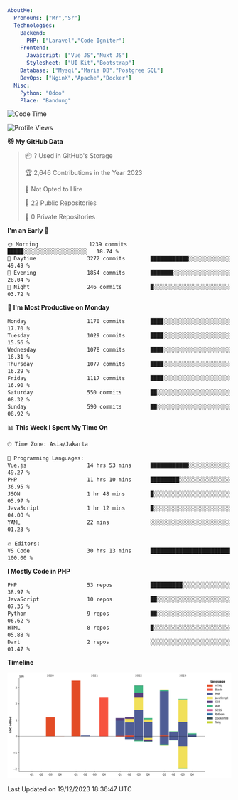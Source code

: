 ```yaml
AboutMe:
  Pronouns: ["Mr","Sr"]
  Technologies:
    Backend:
      PHP: ["Laravel","Code Igniter"]
    Frontend:
      Javascript: ["Vue JS","Nuxt JS"]
      Stylesheet: ["UI Kit","Bootstrap"]
    Database: ["Mysql","Maria DB","Postgree SQL"]
    DevOps: ["NginX","Apache","Docker"]
  Misc:
    Python: "Odoo"
    Place: "Bandung"
```

<!--START_SECTION:waka-->
![Code Time](http://img.shields.io/badge/Code%20Time-943%20hrs%2022%20mins-blue)

![Profile Views](http://img.shields.io/badge/Profile%20Views-2-blue)

**🐱 My GitHub Data** 

> 📦 ? Used in GitHub's Storage 
 > 
> 🏆 2,646 Contributions in the Year 2023
 > 
> 🚫 Not Opted to Hire
 > 
> 📜 22 Public Repositories 
 > 
> 🔑 0 Private Repositories 
 > 
**I'm an Early 🐤** 

```text
🌞 Morning                1239 commits        █████░░░░░░░░░░░░░░░░░░░░   18.74 % 
🌆 Daytime                3272 commits        ████████████░░░░░░░░░░░░░   49.49 % 
🌃 Evening                1854 commits        ███████░░░░░░░░░░░░░░░░░░   28.04 % 
🌙 Night                  246 commits         █░░░░░░░░░░░░░░░░░░░░░░░░   03.72 % 
```
📅 **I'm Most Productive on Monday** 

```text
Monday                   1170 commits        ████░░░░░░░░░░░░░░░░░░░░░   17.70 % 
Tuesday                  1029 commits        ████░░░░░░░░░░░░░░░░░░░░░   15.56 % 
Wednesday                1078 commits        ████░░░░░░░░░░░░░░░░░░░░░   16.31 % 
Thursday                 1077 commits        ████░░░░░░░░░░░░░░░░░░░░░   16.29 % 
Friday                   1117 commits        ████░░░░░░░░░░░░░░░░░░░░░   16.90 % 
Saturday                 550 commits         ██░░░░░░░░░░░░░░░░░░░░░░░   08.32 % 
Sunday                   590 commits         ██░░░░░░░░░░░░░░░░░░░░░░░   08.92 % 
```


📊 **This Week I Spent My Time On** 

```text
🕑︎ Time Zone: Asia/Jakarta

💬 Programming Languages: 
Vue.js                   14 hrs 53 mins      ████████████░░░░░░░░░░░░░   49.27 % 
PHP                      11 hrs 10 mins      █████████░░░░░░░░░░░░░░░░   36.95 % 
JSON                     1 hr 48 mins        █░░░░░░░░░░░░░░░░░░░░░░░░   05.97 % 
JavaScript               1 hr 12 mins        █░░░░░░░░░░░░░░░░░░░░░░░░   04.00 % 
YAML                     22 mins             ░░░░░░░░░░░░░░░░░░░░░░░░░   01.23 % 

🔥 Editors: 
VS Code                  30 hrs 13 mins      █████████████████████████   100.00 % 
```

**I Mostly Code in PHP** 

```text
PHP                      53 repos            ██████████░░░░░░░░░░░░░░░   38.97 % 
JavaScript               10 repos            ██░░░░░░░░░░░░░░░░░░░░░░░   07.35 % 
Python                   9 repos             ██░░░░░░░░░░░░░░░░░░░░░░░   06.62 % 
HTML                     8 repos             █░░░░░░░░░░░░░░░░░░░░░░░░   05.88 % 
Dart                     2 repos             ░░░░░░░░░░░░░░░░░░░░░░░░░   01.47 % 
```



**Timeline**

![Lines of Code chart](https://raw.githubusercontent.com/vheins/vheins/main/assets/bar_graph.png)


 Last Updated on 19/12/2023 18:36:47 UTC
<!--END_SECTION:waka-->
